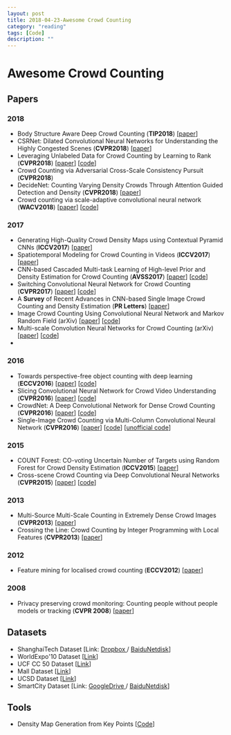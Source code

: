 ```yaml
---
layout: post
title: 2018-04-23-Awesome Crowd Counting
category: "reading"
tags: [Code]
description: ""
---
```

# Awesome Crowd Counting

## Papers

### 2018

- Body Structure Aware Deep Crowd Counting (**TIP2018**) [[paper](http://mac.xmu.edu.cn/rrji/papers/IP%202018-Body.pdf)]
- CSRNet: Dilated Convolutional Neural Networks for Understanding the Highly Congested Scenes (**CVPR2018**) [[paper](https://arxiv.org/abs/1802.10062)]
- Leveraging Unlabeled Data for Crowd Counting by Learning to Rank (**CVPR2018**) [[paper](https://arxiv.org/abs/1803.03095)] [[code](https://github.com/xialeiliu/CrowdCountingCVPR18)]
- Crowd Counting via Adversarial Cross-Scale Consistency Pursuit  (**CVPR2018**) 
- DecideNet: Counting Varying Density Crowds Through Attention Guided Detection and Density (**CVPR2018**) [[paper](https://arxiv.org/abs/1712.06679)]
- Crowd counting via scale-adaptive convolutional neural network (**WACV2018**) [[paper](https://arxiv.org/abs/1711.04433)] [[code](https://github.com/miao0913/SaCNN-CrowdCounting-Tencent_Youtu)]

### 2017

- Generating High-Quality Crowd Density Maps using Contextual Pyramid CNNs (**ICCV2017**) [[paper](https://arxiv.org/abs/1708.00953)]
- Spatiotemporal Modeling for Crowd Counting in Videos (**ICCV2017**) [[paper](http://openaccess.thecvf.com/content_ICCV_2017/papers/Xiong_Spatiotemporal_Modeling_for_ICCV_2017_paper.pdf)]
- CNN-based Cascaded Multi-task Learning of High-level Prior and Density Estimation for Crowd Counting (**AVSS2017**) [[paper](https://arxiv.org/abs/1707.09605)] [[code](https://github.com/svishwa/crowdcount-cascaded-mtl)]
- Switching Convolutional Neural Network for Crowd Counting (**CVPR2017**) [[paper](https://arxiv.org/abs/1708.00199)] [[code](https://github.com/val-iisc/crowd-counting-scnn)]
- A **Survey** of Recent Advances in CNN-based Single Image Crowd Counting and Density
Estimation (**PR Letters**) [[paper](https://arxiv.org/abs/1707.01202)]
- Image Crowd Counting Using Convolutional Neural Network and Markov Random Field (arXiv) [[paper](https://arxiv.org/abs/1706.03686)] [[code](https://github.com/hankong/crowd-counting)]
- Multi-scale Convolution Neural Networks for Crowd Counting (arXiv) [[paper](https://arxiv.org/abs/1702.02359)] [[code](https://github.com/Ling-Bao/mscnn)]
- 
### 2016 

- Towards perspective-free object counting with deep learning  (**ECCV2016**) [[paper](http://agamenon.tsc.uah.es/Investigacion/gram/publications/eccv2016-onoro.pdf)] [[code](https://github.com/gramuah/ccnn)]
- Slicing Convolutional Neural Network for Crowd Video Understanding (**CVPR2016**) [[paper](https://www.cv-foundation.org/openaccess/content_cvpr_2016/papers/Shao_Slicing_Convolutional_Neural_CVPR_2016_paper.pdf)] [[code](https://github.com/amandajshao/Slicing-CNN)]
- CrowdNet: A Deep Convolutional Network for Dense Crowd Counting (**CVPR2016**) [[paper](https://arxiv.org/abs/1608.06197)] [[code](https://github.com/davideverona/deep-crowd-counting_crowdnet)]
- Single-Image Crowd Counting via Multi-Column Convolutional Neural Network (**CVPR2016**) [[paper](https://pdfs.semanticscholar.org/7ca4/bcfb186958bafb1bb9512c40a9c54721c9fc.pdf)] [[code](https://github.com/svishwa/crowdcount-mcnn)] [[unofficial code](https://github.com/aditya-vora/crowd_counting_tensorflow)]

### 2015

- COUNT Forest: CO-voting Uncertain Number of Targets using Random Forest
for Crowd Density Estimation (**ICCV2015**) [[paper](http://openaccess.thecvf.com/content_iccv_2015/papers/Pham_COUNT_Forest_CO-Voting_ICCV_2015_paper.pdf)]
- Cross-scene Crowd Counting via Deep Convolutional Neural Networks (**CVPR2015**) [[paper](https://www.ee.cuhk.edu.hk/~xgwang/papers/zhangLWYcvpr15.pdf)] [[code](https://github.com/wk910930/crowd_density_segmentation)]

### 2013

- Multi-Source Multi-Scale Counting in Extremely Dense Crowd Images (**CVPR2013**) [[paper](http://openaccess.thecvf.com/content_cvpr_2013/papers/Idrees_Multi-source_Multi-scale_Counting_2013_CVPR_paper.pdf)]
- Crossing the Line: Crowd Counting by Integer Programming with Local Features (**CVPR2013**) [[paper](http://openaccess.thecvf.com/content_cvpr_2013/papers/Ma_Crossing_the_Line_2013_CVPR_paper.pdf)]

### 2012

- Feature mining for localised crowd counting (**ECCV2012**) [[paper](https://pdfs.semanticscholar.org/c5ec/65e36bccf8a64050d38598511f0352653d6f.pdf)]

### 2008
- Privacy preserving crowd monitoring: Counting people without people models or tracking (**CVPR 2008**) [[paper](http://visal.cs.cityu.edu.hk/static/pubs/conf/cvpr08-peoplecnt.pdf)]

## Datasets

- ShanghaiTech Dataset [Link: [Dropbox ](https://www.dropbox.com/s/fipgjqxl7uj8hd5/ShanghaiTech.zip?dl=0)/ [BaiduNetdisk](https://pan.baidu.com/s/1nuAYslz)]
- WorldExpo'10 Dataset [[Link](http://www.ee.cuhk.edu.hk/~xgwang/expo.html)]
- UCF CC 50 Dataset [[Link](http://crcv.ucf.edu/data/crowd_counting.php)]
- Mall Dataset  [[Link](http://personal.ie.cuhk.edu.hk/~ccloy/downloads_mall_dataset.html)]
- UCSD Dataset [[Link](http://www.svcl.ucsd.edu/projects/peoplecnt/)]
- SmartCity Dataset [Link: [GoogleDrive ](https://drive.google.com/file/d/1xqflSQv9dZ0A93_lP34pSIfcpheT2Fi8/view?usp=sharing)/ [BaiduNetdisk](https://pan.baidu.com/s/1pMuGyNp)]

## Tools
- Density Map Generation from Key Points [[Code](https://github.com/aachenhang/crowdcount-mcnn/tree/master/data_preparation)]